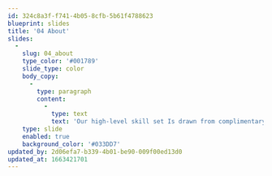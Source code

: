 ```yaml
---
id: 324c8a3f-f741-4b05-8cfb-5b61f4788623
blueprint: slides
title: '04 About'
slides:
  -
    slug: 04_about
    type_color: '#001789'
    slide_type: color
    body_copy:
      -
        type: paragraph
        content:
          -
            type: text
            text: 'Our high-level skill set Is drawn from complimentary disciplines including graphic design and branding, user experience development, database-driven website programming, bespoke software development and digital marketing.'
    type: slide
    enabled: true
    background_color: '#033DD7'
updated_by: 2d06efa7-b339-4b01-be90-009f00ed13d0
updated_at: 1663421701
---
```

